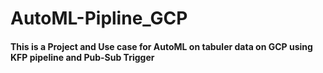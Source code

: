 # AutoML-Pipline_GCP

#### This is a Project and Use case for AutoML on tabuler data on GCP using KFP pipeline and Pub-Sub Trigger  
